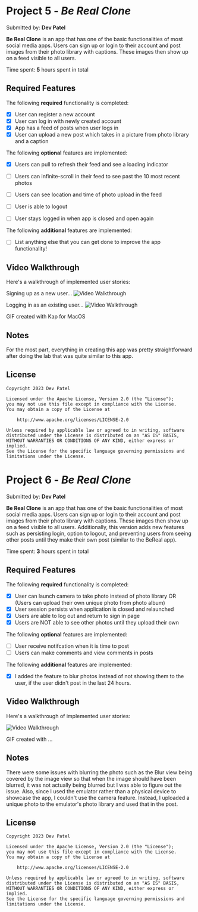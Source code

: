 # Project 5 - *Be Real Clone*

Submitted by: **Dev Patel**

**Be Real Clone** is an app that has one of the basic functionalities of most social media apps. Users can sign up or login to their account and post images from their photo library with captions. These images then show up on a feed visible to all users.

Time spent: **5** hours spent in total

## Required Features

The following **required** functionality is completed:

- [x] User can register a new account
- [x] User can log in with newly created account
- [x] App has a feed of posts when user logs in
- [x] User can upload a new post which takes in a picture from photo library and a caption	
 
The following **optional** features are implemented:

- [x] Users can pull to refresh their feed and see a loading indicator
- [ ] Users can infinite-scroll in their feed to see past the 10 most recent photos
- [ ] Users can see location and time of photo upload in the feed	
- [ ] User is able to logout
- [ ] User stays logged in when app is closed and open again	


The following **additional** features are implemented:

- [ ] List anything else that you can get done to improve the app functionality!

## Video Walkthrough

Here's a walkthrough of implemented user stories:

Signing up as a new user...
<img src='https://github.com/devrdpatel/codepath-Unit-5/blob/main/BeRealGIF1.gif' title='Video Walkthrough' width='' alt='Video Walkthrough' />

Logging in as an existing user...
<img src='https://github.com/devrdpatel/codepath-Unit-5/blob/main/BeRealGIF2.gif' title='Video Walkthrough' width='' alt='Video Walkthrough' />

GIF created with Kap for MacOS

## Notes

For the most part, everything in creating this app was pretty straightforward after doing the lab that was quite similar to this app. 

## License

    Copyright 2023 Dev Patel

    Licensed under the Apache License, Version 2.0 (the "License");
    you may not use this file except in compliance with the License.
    You may obtain a copy of the License at

        http://www.apache.org/licenses/LICENSE-2.0

    Unless required by applicable law or agreed to in writing, software
    distributed under the License is distributed on an "AS IS" BASIS,
    WITHOUT WARRANTIES OR CONDITIONS OF ANY KIND, either express or implied.
    See the License for the specific language governing permissions and
    limitations under the License.

# Project 6 - *Be Real Clone*

Submitted by: **Dev Patel**

**Be Real Clone** is an app that has one of the basic functionalities of most social media apps. Users can sign up or login to their account and post images from their photo library with captions. These images then show up on a feed visible to all users. Additionally, this version adds new features such as persisting login, option to logout, and preventing users from seeing other posts until they make their own post (similar to the BeReal app).


Time spent: **3** hours spent in total

## Required Features

The following **required** functionality is completed:

- [x] User can launch camera to take photo instead of photo library OR (Users can upload their own unique photo from photo album)
- [x] User session persists when application is closed and relaunched
- [x] Users are able to log out and return to sign in page
- [x] Users are NOT able to see other photos until they upload their own	
 
The following **optional** features are implemented:

- [ ] User receive notifcation when it is time to post
- [ ] Users can make comments and view comments in posts	

The following **additional** features are implemented:

- [x] I added the feature to blur photos instead of not showing them to the user, if the user didn't post in the last 24 hours.

## Video Walkthrough

Here's a walkthrough of implemented user stories:

<img src='http://i.imgur.com/link/to/your/gif/file.gif' title='Video Walkthrough' width='' alt='Video Walkthrough' />

<!-- Replace this with whatever GIF tool you used! -->
GIF created with ...  
<!-- Recommended tools:
[Kap](https://getkap.co/) for macOS
[ScreenToGif](https://www.screentogif.com/) for Windows
[peek](https://github.com/phw/peek) for Linux. -->

## Notes

There were some issues with blurring the photo such as the Blur view being covered by the image view so that when the image should have been blurred, it was not actually being blurred but I was able to figure out the issue. Also, since I used the emulator rather than a physical device to showcase the app, I couldn't use the camera feature. Instead, I uploaded a unique photo to the emulator's photo library and used that in the post.

## License

    Copyright 2023 Dev Patel

    Licensed under the Apache License, Version 2.0 (the "License");
    you may not use this file except in compliance with the License.
    You may obtain a copy of the License at

        http://www.apache.org/licenses/LICENSE-2.0

    Unless required by applicable law or agreed to in writing, software
    distributed under the License is distributed on an "AS IS" BASIS,
    WITHOUT WARRANTIES OR CONDITIONS OF ANY KIND, either express or implied.
    See the License for the specific language governing permissions and
    limitations under the License.

